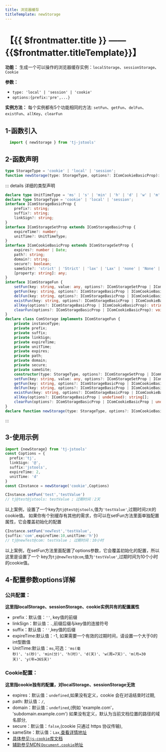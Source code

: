```yaml
---
title: 浏览器缓存
titleTemplate: newStorage
---
```


# 【{{ $frontmatter.title }} —— {{$frontmatter.titleTemplate}}】

**功能：** 生成一个可以操作的浏览器缓存实例：`localStorage`、`sessionStorage`、`Cookie`

**参数：** 
- `type: 'local' | 'session' | 'cookie'`
- `options:{prefix:'pre',...}`

**实例方法：** 每个实例都有5个功能相同的方法: `setFun`、`getFun`、`delFun`、`existFun`、`allKey`、`clearFun`

## 1-函数引入

```js 
  import { newStorage } from 'tj-jstools'
```

## 2-函数声明

```ts 
type StorageType = 'cookie' | 'local' | 'session';
function newStorage(type: StorageType, options?: IComCookieBasicProp): ComStorage;
```
::: details 详细的类型声明
```ts
declare type UnitTimeType = 'ms' | 's' | 'min' | 'h' | 'd' | 'w' | 'm' | 'y';
declare type StorageType = 'cookie' | 'local' | 'session';
interface IComStorageBasicProp {
    prefix?: string;
    suffix?: string;
    linkSign?: string;
}
interface IComStorageSetProp extends IComStorageBasicProp {
    expireTime?: number;
    unitTime?: UnitTimeType;
}
interface IComCookieBasicProp extends IComStorageSetProp {
    expires?: number | Date;
    path?: string;
    domain?: string;
    secure?: boolean;
    sameSite?: 'strict' | 'Strict' | 'lax' | 'Lax' | 'none' | 'None' | undefined;
    [property: string]: any;
}
interface IComStorageFun {
    setFun(key: string, value: any, options?: IComStorageSetProp | IComCookieBasicProp): void;
    getFun(key: string, options?: IComStorageBasicProp | IComCookieBasicProp): any;
    delFun(key: string, options?: IComStorageBasicProp | IComCookieBasicProp): void;
    existFun(key: string, options?: IComStorageBasicProp | IComCookieBasicProp): boolean;
    allKey(options?: IComStorageBasicProp | IComCookieBasicProp): string[];
    clearFun(options?: IComStorageBasicProp | IComCookieBasicProp): void;
}
declare class ComStorage implements IComStorageFun {
    private instanceType;
    private prefix;
    private suffix;
    private linkSign;
    private expireTime;
    private unitTime;
    private expires;
    private path;
    private domain;
    private secure;
    private sameSite;
    constructor(type: StorageType, options?: IComStorageSetProp | IComCookieBasicProp | undefined);
    setFun(key: string, value: any, options?: IComStorageSetProp | IComCookieBasicProp | undefined): void;
    getFun(key: string, options?: IComStorageBasicProp | IComCookieBasicProp | undefined): any;
    delFun(key: string, options?: IComStorageBasicProp | IComCookieBasicProp | undefined): void;
    existFun(key: string, options?: IComStorageBasicProp | IComCookieBasicProp | undefined): boolean;
    allKey(options?: IComStorageBasicProp | undefined): string[];
    clearFun(options?: IComStorageBasicProp | IComCookieBasicProp | undefined): void;
}
declare function newStorage(type: StorageType, options?: IComCookieBasicProp): ComStorage;
```
:::

## 3-使用示例
```ts
import {newStorage} from 'tj-jstools'
const Coptions = {
  prefix:'tj',
  linkSign: '@',
  suffix:'jstools',
  expireTime: 2,
  unitTime: 'd'
}
const CInstance = newStorage('cookie',Coptions)

CInstance.setFun('test','testValue')
// tj@test@jstools: testValue ; 过期时间：2天
```
以上案例，设置了一个key为`tj@test@jstools`,值为`'testValue'`,过期时间`2天`的cookie值。
如果你有个别缓存有其他的需求，你可以在setFun方法里面单独配置属性，它会覆盖初始化的配置

```ts
CInstance.setFun('newTest','testValue',
{suffix:'com',expireTime:10,unitTime:'h'})
// tj@newTest@com: testValue ; 过期时间：10小时
```
以上案例，在setFun方法里面配置了options参数，它会覆盖初始化的配置，所以这里是设置了一个
key为`tj@newTest@com`,值为`'testValue'`,过期时间为10个小时的cookie值。

## 4-配置参数options详解

### 公共配置：
**这里指localStorage、sessionStorage、cookie实例共有的配置属性**
- prefix：默认值：`''`, key值的前缀
- linkSign：默认值：`.`,前缀后缀与key值的连接符号
- suffix：默认值：`''`,key值的后缀
- expireTime:默认值：-1, 如果需要一个有效的过期时间，请设置一个大于0的int型数值
- UnitTime:默认值：`ms`,可选：`'ms(毫秒)'、's(秒)'、'min(分)'、'h(时)'、'd(天)'、'w(周=7天)'、'm(月=30天)'、'y(年=365天)'`

### Cookie配置：
**这里指cookie独有的配置，对localStorage、sessionStorage无效**
- expires：默认值：`undefined`,如果没有定义，cookie 会在对话结束时过期,
- path: 默认值：`/`,
- domain：默认值：`undefined`,(例如 'example.com'， 'subdomain.example.com') 如果没有定义，默认为当前文档位置的路径的域名部分,
- secure：默认值：`false`,(cookie 只通过 https 协议传输),
- sameSite：默认值：`Lax`,[查看详情地址](https://developer.mozilla.org/zh-CN/docs/Web/HTTP/Headers/Set-Cookie/SameSite)
- [具体参见`js-cookie`库文档](https://github.com/js-cookie/js-cookie#readme)
- [辅助参见MDN:`Document.cookie`地址](https://developer.mozilla.org/zh-CN/docs/Web/API/Document/cookie#%E4%B8%80%E4%B8%AA%E5%B0%8F%E6%A1%86%E6%9E%B6%EF%BC%9A%E4%B8%80%E4%B8%AA%E5%AE%8C%E6%95%B4%E6%94%AF%E6%8C%81_unicode_%E7%9A%84_cookie_%E8%AF%BB%E5%8F%96%E5%86%99%E5%85%A5%E5%99%A8)